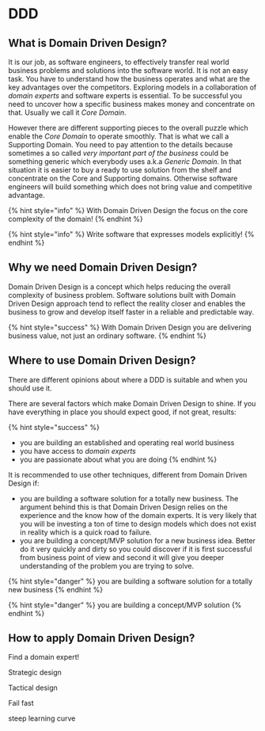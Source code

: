 # DDD

## What is Domain Driven Design?

It is our job, as software engineers, to effectively transfer real world business problems and solutions into the software world. It is not an easy task. You have to understand how the business operates and what are the key advantages over the competitors.  Exploring models in a collaboration of _domain experts_ and software experts is essential. To be successful you need to uncover how a specific business makes money and concentrate on that. Usually we call it _Core Domain_.

However there are different supporting pieces to the overall puzzle which enable the _Core Domain_ to operate smoothly. That is what we call a Supporting Domain. You need to pay attention to the details because sometimes a so called _very important part of the business_ could be something generic which everybody uses a.k.a _Generic Domain_. In that situation it is easier to buy a ready to use solution from the shelf and concentrate on the Core and Supporting domains. Otherwise software engineers will build something which does not bring value and competitive advantage.

{% hint style="info" %}
With Domain Driven Design the focus on the core complexity of the domain!
{% endhint %}

{% hint style="info" %}
Write software that expresses models explicitly!
{% endhint %}

## Why we need Domain Driven Design?

Domain Driven Design is a concept which helps reducing the overall complexity of business problem. Software solutions built with Domain Driven Design approach tend to reflect the reality closer and enables the business to grow and develop itself faster in a reliable and predictable way.

{% hint style="success" %}
With Domain Driven Design you are delivering business value, not just an ordinary software.
{% endhint %}

## Where to use Domain Driven Design?

There are different opinions about where a DDD is suitable and when you should use it.

There are several factors which make Domain Driven Design to shine. If you have everything in place you should expect good, if not great, results:

{% hint style="success" %}
* you are building an established and operating real world business
* you have access to _domain experts_ 
* you are passionate about what you are doing
{% endhint %}

It is recommended to use other techniques, different from Domain Driven Design if:

* you are building a software solution for a totally new business. The argument behind this is that Domain Driven Design relies on the experience and the know how of the domain experts. It is very likely that you will be investing a ton of time to design models which does not exist in reality which is a quick road to failure.
* you are building a concept/MVP solution for a new business idea. Better do it very quickly and dirty so you could discover if it is first successful from business point of view and second it will give you deeper understanding of the problem you are trying to solve.

{% hint style="danger" %}
you are building a software solution for a totally new business
{% endhint %}

{% hint style="danger" %}
you are building a concept/MVP solution
{% endhint %}

## How to apply Domain Driven Design?

Find a domain expert!

Strategic design

Tactical design

Fail fast

steep learning curve 

